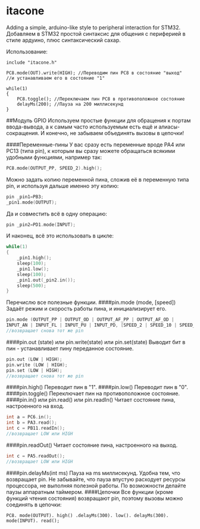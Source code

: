 itacone
=======

Adding a simple, arduino-like style to peripheral interaction for STM32.  
Добавляем в STM32 простой синтаксис для общения с периферией в стиле ардуино, плюс синтаксический сахар.

Использование:

	include "itacone.h"

	PC8.mode(OUT).write(HIGH); //Переводим пин PC8 в состояние "выход"
	//и устанавливаем его в состояние "1"

	while(1)
	{
		PC8.toggle(); //Переключаем пин PC8 в противоположное состояние
		delayMs(200); //Пауза на 200 миллисекунд
	}

##Модуль GPIO
Используем простые функции для обращения к портам ввода-вывода, а к самым часто используемым есть ещё и алиасы-сокращения. И конечно, не забываем объединять вызовы в цепочки!

####Переменные-пины
У вас сразу есть переменные вроде PA4 или PC13 (типа pin), к которым вы сразу можете обращаться всякими удобными функциями, например так:

```c
PC8.mode(OUTPUT_PP, SPEED_2).high();
```

Можно задать копию переменной пина, сложив её в переменную типа pin, и используя дальше именно эту копию:

```c
pin _pin1=PB3;
_pin1.mode(OUTPUT);
```

Да и совместить всё в одну операцию:

```c
pin _pin2=PD1.mode(INPUT);
```

И наконец, всё это использовать в цикле:

```c
while(1)
{
	_pin1.high();
	sleep(100);
	_pin1.low();
	sleep(100);
	_pin1.out(_pin2.in());
	sleep(500);
}
```

Перечислю все полезные функции.
####pin.mode (mode, [speed])
Задаёт режим и скорость работы пина, и инициализирует его.  
```c
pin.mode (OUTPUT_PP | OUTPUT_OD | OUTPUT_AF_PP | OUTPUT_AF_OD |
INPUT_AN | INPUT_FL | INPUT_PU | INPUT_PD, [SPEED_2 | SPEED_10 | SPEED_50]);
//возвращает снова тот же pin
```
####pin.out (state) или pin.write(state) или pin.set(state)
Выводит бит в пин - устанавливает пину переданное состояние.  
```c
pin.out (LOW | HIGH);
pin.write (LOW | HIGH);
pin.set (LOW | HIGH);
//возвращает снова тот же pin
```
####pin.high()
Переводит пин в "1".
####pin.low()
Переводит пин в "0".
####pin.toggle()
Переключает пин на противоположное состояние.
####pin.in() или pin.read() или pin.readIn()
Читает состояние пина, настроенного на вход.  
```c
int a = PC6.in();
int b = PA3.read();
int c = PB11.readIn();
//возвращает LOW или HIGH
```
####pin.readOut()
Читает состояние пина, настроенного на выход.  
```c
int c = PA5.readOut();
//возвращает LOW или HIGH
```
####pin.delayMs(int ms)
Пауза на ms миллисекунд. Удобна тем, что возвращает pin. Не забывайте, что пауза впустую расходует ресурсы процессора, не выполняя полезной работы. По возможности делайте паузы аппаратным таймером.
####Цепочки
Все функции (кроме функций чтения состояния) возвращают pin, поэтому вызовы можно соединять в цепочки:

`PC8. mode(OUTPUT). high() .delayMs(300). low(). delayMs(300). mode(INPUT). read();`